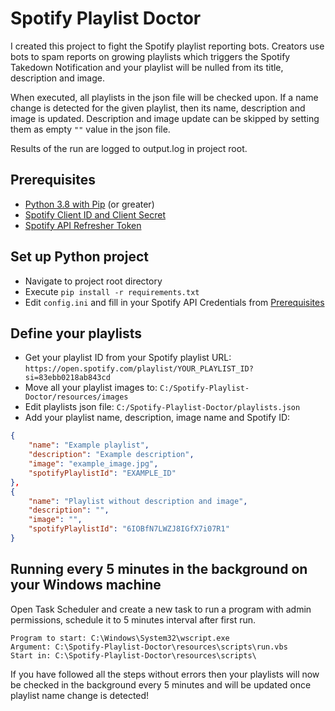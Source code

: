 # Spotify Playlist Doctor

I created this project to fight the Spotify playlist reporting bots.
Creators use bots to spam reports on growing playlists which triggers the Spotify Takedown Notification and your
playlist will be nulled from its title, description and image.

When executed, all playlists in the json file will be checked upon. If a name change is detected for the given playlist, then its name, description and image is updated.
Description and image update can be skipped by setting them as empty ```""``` value in the json file.

Results of the run are logged to output.log in project root.

## Prerequisites

- [Python 3.8 with Pip](https://www.python.org/downloads/) (or greater)
- [Spotify Client ID and Client Secret](https://developer.spotify.com/documentation/web-api/concepts/apps)
- [Spotify API Refresher Token](https://developer.spotify.com/documentation/ios/concepts/token-swap-and-refresh)

## Set up Python project

- Navigate to project root directory
- Execute ```pip install -r requirements.txt```
- Edit ```config.ini``` and fill in your Spotify API Credentials from [Prerequisites](#prerequisites)

## Define your playlists

- Get your playlist ID from your Spotify playlist URL: ```https://open.spotify.com/playlist/YOUR_PLAYLIST_ID?si=83ebb0218ab843cd```
- Move all your playlist images to: ```C:/Spotify-Playlist-Doctor/resources/images```
- Edit playlists json file: ```C:/Spotify-Playlist-Doctor/playlists.json```
- Add your playlist name, description, image name and Spotify ID:
```json
{
    "name": "Example playlist",
    "description": "Example description",
    "image": "example_image.jpg",
    "spotifyPlaylistId": "EXAMPLE_ID"
},
{
    "name": "Playlist without description and image",
    "description": "",
    "image": "",
    "spotifyPlaylistId": "6IOBfN7LWZJ8IGfX7i07R1"
}
```

## Running every 5 minutes in the background on your Windows machine

Open Task Scheduler and create a new task to run a program with admin permissions, schedule it to 5 minutes interval
after first run.
```
Program to start: C:\Windows\System32\wscript.exe
Argument: C:\Spotify-Playlist-Doctor\resources\scripts\run.vbs
Start in: C:\Spotify-Playlist-Doctor\resources\scripts\
```
If you have followed all the steps without errors then your playlists will now be checked in the background every 5
minutes and will be updated once playlist name change is detected!
